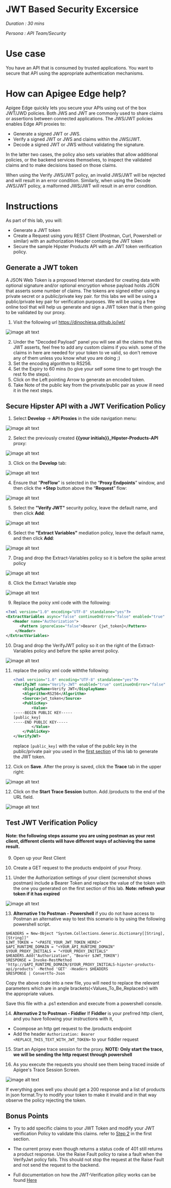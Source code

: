 # JWT Based Security Excersice

*Duration : 30 mins*

*Persona : API Team/Security*

# Use case

You have an API that is consumed by trusted applications. You want to secure that API using the appropriate authentication mechanisms. 

# How can Apigee Edge help?

Apigee Edge quickly lets you secure your APIs using out of the box JWT/JWD policies. Both JWS and JWT are commonly used to share claims or assertions between connected applications. The JWS/JWT policies enables Edge API proxies to:

- Generate a signed JWT or JWS.
- Verify a signed JWT or JWS and claims within the JWS/JWT.
- Decode a signed JWT or JWS without validating the signature.

In the latter two cases, the policy also sets variables that allow additional policies, or the backend services themselves, to inspect the validated claims and to make decisions based on those claims.

When using the Verify JWS/JWT policy, an invalid JWS/JWT will be rejected and will result in an error condition. Similarly, when using the Decode JWS/JWT policy, a malformed JWS/JWT will result in an error condition.

# Instructions

As part of this lab, you will:
- Generate a JWT token 
- Create a Request using yoru REST Client (Postman, Curl, Powershell or similar) with an authorization Header containig the JWT token
- Secure the sample Hipster Products API with an JWT token verification policy. 

## Generate a JWT token
A JSON Web Token is a proposed Internet standard for creating data with optional signature and/or optional encryption whose payload holds JSON that asserts some number of claims. The tokens are signed either using a private secret or a public/private key pair. for this labs we will be using a public/private key pair for verification purposes. We will be using a free online tool that will help us generate and sign a JWT token that is then going to be validated by our proxy.


1. Visit the following url https://dinochiesa.github.io/jwt/ 

![image alt text](./media/image_1.png)

2. <a name="claims"></a>Under the "Decoded Payload" panel you will see all the claims that this JWT asserts, feel free to add any custom claims if you wish. some of the claims in here are needed for your token to ve valid, so don't remove any of them unless you know what you are doing ;) 
3. Set the encoding algorithm to RS256.
4. Set the Expiry to 60 mins (to give your self some time to get trough the rest fo the steps).
5. Click on the Left pointing Arrow to generate an encoded token. 
6. <a name="publickey"></a>Take Note of the public key from the private/public pair as youw ill need it in the next steps.

## Secure Hipster API with a JWT Verification Policy

1. Select **Develop** → **API Proxies** in the side navigation menu:

![image alt text](./media/image_0.png)

2. Select the previously created **{{your initials}}_Hipster-Products-API** proxy:

![image alt text](./media/image_7.png)

3. Click on the **Develop** tab:

![image alt text](./media/image_8.png)

4. Ensure that "**PreFlow**" is selected in the “**Proxy Endpoints**” window, and then click the **+Step** button above the “**Request**” flow:

![image alt text](./media/image_9.png)

5. Select the **"Verify JWT"** security policy, leave the default name, and then click **Add**:

![image alt text](./media/image_10.png)

6. Select the **"Extract Variables"** mediation policy, leave the default name, and then click **Add**:

![image alt text](./media/image_10_a.png)

7. Drag and drop the Extract-Variables policy so it is before the spike arrest policy

![image alt text](./media/image_10_b.png)

8. Click the Extract Variable step 

![image alt text](./media/image_10_c.png)

9. Replace the poicy xml code with the following: 
```xml
<?xml version="1.0" encoding="UTF-8" standalone="yes"?>
<ExtractVariables async="false" continueOnError="false" enabled="true" name="Extract-Variables-1">
   <Header name="Authorization">
      <Pattern ignoreCase="false">Bearer {jwt_token}</Pattern>
    </Header>
</ExtractVariables>
```
10. Drag and drop the VerifyJWT policy so it on the right of the Extract-Variables policy and before the spike arrest policy.

![image alt text](./media/image_11.png)

11. replace the policy xml code withthe following:

    ```xml
    <?xml version="1.0" encoding="UTF-8" standalone="yes"?>
    <VerifyJWT name="Verify-JWT" enabled="true" continueOnError="false" async="false">
        <DisplayName>Verify JWT</DisplayName>
        <Algorithm>RS256</Algorithm>
        <Source>jwt_token</Source>
        <PublicKey>
            <Value>
    -----BEGIN PUBLIC KEY-----
    [public_key]
    -----END PUBLIC KEY-----
            </Value>
        </PublicKey>
    </VerifyJWT>
    ```
    replace `[public_key]` with the value of the public key in the public/private pair you used in the [first section](#publickey)  of this lab to generate the JWT token.

12. Cick on **Save**. After the proxy is saved, click the **Trace** tab in the upper right:

![image alt text](./media/image_11_a.png)

12. Click on the **Start Trace Session** button. Add /products to the end of the URL field.

![image alt text](./media/image_12.png)


## Test JWT Verification Policy 

#### Note: the following steps assume you are using postman as your rest client, different clients will have different ways of achieving the same result.

9. Open up your Rest Client 

11. Create a GET request  to the products endpoint of your Proxy.

12. Under the Authorization settings of your client (screenshot shows postman) include a Bearer Token and replace the value of the token with the one you generated on the first section of this lab. **Note: refresh your token if it has expired**

![image alt text](./media/image_12_a.png)

13. **Alternative 1 to Postman - Powershell** if you do not have access to Postman an alternative way to test this scenario is by using the following powershell script. 
```
$HEADERS = New-Object "System.Collections.Generic.Dictionary[[String],[String]]"
$JWT_TOKEN = "<PASTE_YOUR_JWT_TOKEN_HERE>"
$API_RUNTIME_DOMAIN = "<YOUR_API_RUNTIME_DOMAIN"
$YOUR_PROXY_INITIALS = "<YOUR_PROXY_INITIALS"
$HEADERS.Add("Authorization", "Bearer $JWT_TOKEN")
$RESPONSE = Invoke-RestMethod 'http://$API_RUNTIME_DOMAIN/$YOUR_PROXY_INITIALS-hipster-products-api/products' -Method 'GET' -Headers $HEADERS
$RESPONSE | ConvertTo-Json
```

Copy the above code into a new file, you will need to replace the relevant parameters which are in angle brackets(<Values_To_Be_Replaced>) with the appropriate values.


Save this file with a .ps1 extendion and execute from a powershell console.

14. **Alternative 2 to Postman - Fiddler** If **Fiddler** is your prefrred http client, and you have following your instructions with it, 
* Coompose an http get request to the /products endpoint
* Add the header ``` Authorization: Bearer <REPLACE_THIS_TEXT_WITH_JWT_TOKEN> ``` to your fiddler request

15. Start an Apigee trace session for the proxy. **NOTE: Only start the trace, we will be sending the http request through powershell**

16. As you execute the requests you should see them being traced inside of Apigee's Trace Session Screen.

![image alt text](./media/image_12_b.png)

If everything goes well you should get a 200 response and a list of products in json format.Try to modify your token to make it invalid and in that way observe the policy rejecting the token.

## Bonus Points

* Try to add specific claims to your JWT Token and modify your JWT verification Policy to validate this claims. refer to [Step 2](#publickey) in the first section.
* The current proxy even though returns a status code of 401 still returns a product response. Use the Raise Fault policy to raise a fault when the VerifyJwt policy fails. This should not stop the request at the Raise Fault and not send the request to the backend.

* Full documentation on how the JWT-Verification pilicy works can be found [Here](https://docs.apigee.com/api-platform/reference/policies/verify-jwt-policy)
